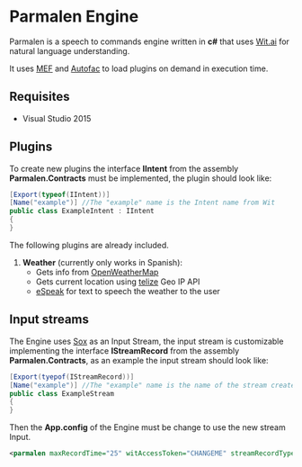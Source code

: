 Parmalen Engine
===================

Parmalen is a speech to commands engine written in **c#** that uses [Wit.ai](http://wit.ai) for natural language understanding. 

It uses [MEF](https://msdn.microsoft.com/en-us/library/dd460648%28VS.100%29.aspx) and [Autofac](http://autofac.org/) 
to load plugins on demand in execution time.

Requisites
-------------
* Visual Studio 2015


Plugins
-------
To create new plugins the interface **IIntent** from the assembly **Parmalen.Contracts** must be implemented, the plugin should look like:
```c#
[Export(typeof(IIntent))]
[Name("example")] //The "example" name is the Intent name from Wit
public class ExampleIntent : IIntent
{
}
```

The following plugins are already included.

1. **Weather** (currently only works in Spanish):
    * Gets info from [OpenWeatherMap](http://openweathermap.org/)
    * Gets current location using [telize](http://www.telize.com/) Geo IP API
    * [eSpeak](http://espeak.sourceforge.net/) for text to speech the weather to the user

Input streams
------------
The Engine uses [Sox](http://sox.sourceforge.net/) as an Input Stream, the input stream is customizable implementing the interface **IStreamRecord**
from the assembly **Parmalen.Contracts**, as an example the input stream should look like:
```c#
[Export(tyepof(IStreamRecord))]
[Name("example")] //The "example" name is the name of the stream created
public class ExampleStream
{
}
```
Then the **App.config** of the Engine must be change to use the new stream Input.
```xml
<parmalen maxRecordTime="25" witAccessToken="CHANGEME" streamRecordType="example" />
```